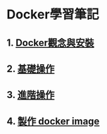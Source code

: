 # Docker學習筆記

## 1. [Docker觀念與安裝](https://github.com/lya79/learningDocker/blob/master/0-docker%E8%A7%80%E5%BF%B5.md)	

## 2. [基礎操作](https://github.com/lya79/learningDocker/blob/master/1-%E5%9F%BA%E7%A4%8E%E6%93%8D%E4%BD%9C.md)

## 3. [進階操作](https://github.com/lya79/learningDocker/blob/master/2-%E9%80%B2%E9%9A%8E%E6%93%8D%E4%BD%9C.md)

## 4. [製作 docker image](https://github.com/lya79/learningDocker/blob/master/3-%E8%A3%BD%E4%BD%9C%20docker%20image.md)